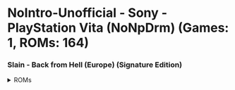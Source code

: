 # NoIntro-Unofficial - Sony - PlayStation Vita (NoNpDrm) (Games: 1, ROMs: 164)
### Slain - Back from Hell (Europe) (Signature Edition)
<details>
<summary>ROMs</summary>
PCSB01126\eboot.bin, CRC: 89744e39

PCSB01126\Media\globalgamemanagers, CRC: 62cc1d09

PCSB01126\Media\globalgamemanagers.assets, CRC: b25bea42

PCSB01126\Media\level0, CRC: 70f20fd2

PCSB01126\Media\level1, CRC: 699cf77c

PCSB01126\Media\level10, CRC: 7a2103e2

PCSB01126\Media\level11, CRC: b2a5cc11

PCSB01126\Media\level12, CRC: 3e932ecc

PCSB01126\Media\level13, CRC: 8011bd7f

PCSB01126\Media\level14, CRC: 29cfa9f5

PCSB01126\Media\level15, CRC: a27d28f8

PCSB01126\Media\level16, CRC: e87875e8

PCSB01126\Media\level17, CRC: 71c65f05

PCSB01126\Media\level18, CRC: ede18e4e

PCSB01126\Media\level19, CRC: 1106eb1b

PCSB01126\Media\level2, CRC: de030447

PCSB01126\Media\level20, CRC: 55f08fd5

PCSB01126\Media\level3, CRC: bd955d8e

PCSB01126\Media\level4, CRC: cf759d16

PCSB01126\Media\level5, CRC: 53914742

PCSB01126\Media\level6, CRC: d213154d

PCSB01126\Media\level7, CRC: 4dd0fb1d

PCSB01126\Media\level8, CRC: d8a03ba0

PCSB01126\Media\level9, CRC: 704c90a8

PCSB01126\Media\Managed\Assembly-CSharp-firstpass.dll, CRC: e71eef87

PCSB01126\Media\Managed\Assembly-CSharp.dll, CRC: c6300fd6

PCSB01126\Media\Managed\Mono.Posix.dll, CRC: 1df7c1bc

PCSB01126\Media\Managed\Mono.Security.dll, CRC: 9f4e3f4f

PCSB01126\Media\Managed\mono\2.0\machine.config, CRC: 7a4fe15e

PCSB01126\Media\Managed\mscorlib.dll, CRC: bf4a430a

PCSB01126\Media\Managed\SonyNP.dll, CRC: 24bff13a

PCSB01126\Media\Managed\SonyVitaSavedGames.dll, CRC: 518525c7

PCSB01126\Media\Managed\System.Configuration.dll, CRC: 9dc6d269

PCSB01126\Media\Managed\System.Core.dll, CRC: 31004009

PCSB01126\Media\Managed\System.dll, CRC: 67d713ff

PCSB01126\Media\Managed\System.Security.dll, CRC: a838eb89

PCSB01126\Media\Managed\System.Xml.dll, CRC: 5ecbc3cb

PCSB01126\Media\Managed\UnityEngine.dll, CRC: afd926fd

PCSB01126\Media\Managed\UnityEngine.dll.mdb, CRC: b92d0ef6

PCSB01126\Media\Managed\UnityEngine.Networking.dll, CRC: 031627b1

PCSB01126\Media\Managed\UnityEngine.UI.dll, CRC: c1e796ad

PCSB01126\Media\Modules\mono-vita.suprx, CRC: 7a14238c

PCSB01126\Media\Modules\MonoAssembliesPSP2.suprx, CRC: cc60b0d8

PCSB01126\Media\Modules\pthread.suprx, CRC: 5139c5ac

PCSB01126\Media\Modules\SUPRXManager.suprx, CRC: 0fc8d0dc

PCSB01126\Media\Plugins\SavedGames.suprx, CRC: 51e3a49c

PCSB01126\Media\Plugins\SavedGames.suprx.b.suprx, CRC: 5021a477

PCSB01126\Media\Plugins\SavedGames_stub.a, CRC: 772d8929

PCSB01126\Media\Plugins\UnityNpToolkit.suprx, CRC: 6771c3e2

PCSB01126\Media\Plugins\UnityNpToolkit.suprx.b.suprx, CRC: e21820aa

PCSB01126\Media\Plugins\UnityNpToolkit_stub.a, CRC: 24113ffb

PCSB01126\Media\resources.assets, CRC: 13931c29

PCSB01126\Media\resources.assets.resS, CRC: 7e062157

PCSB01126\Media\resources.resource, CRC: 93d43821

PCSB01126\Media\Resources\unity default resources, CRC: 2096cb00

PCSB01126\Media\Resources\unity_builtin_extra, CRC: bd9d0651

PCSB01126\Media\sharedassets0.assets, CRC: 9e5ba400

PCSB01126\Media\sharedassets1.assets, CRC: 6b4d7665

PCSB01126\Media\sharedassets1.assets.resS, CRC: 3df3a3f1

PCSB01126\Media\sharedassets10.assets, CRC: 62635b0f

PCSB01126\Media\sharedassets10.assets.resS, CRC: d81decb7

PCSB01126\Media\sharedassets11.assets, CRC: 2cd69df9

PCSB01126\Media\sharedassets11.assets.resS, CRC: 723ef54a

PCSB01126\Media\sharedassets12.assets, CRC: e1919d1d

PCSB01126\Media\sharedassets12.assets.resS, CRC: 18a45f9c

PCSB01126\Media\sharedassets13.assets, CRC: 43c90589

PCSB01126\Media\sharedassets13.assets.resS, CRC: c3be5554

PCSB01126\Media\sharedassets14.assets, CRC: 19ed20b1

PCSB01126\Media\sharedassets14.assets.resS, CRC: 60edc77b

PCSB01126\Media\sharedassets15.assets, CRC: 9ae748b9

PCSB01126\Media\sharedassets15.assets.resS, CRC: e5e4de3e

PCSB01126\Media\sharedassets16.assets, CRC: 5d380ce8

PCSB01126\Media\sharedassets16.assets.resS, CRC: 6c79640f

PCSB01126\Media\sharedassets17.assets, CRC: 638543e9

PCSB01126\Media\sharedassets17.assets.resS, CRC: 4da8266a

PCSB01126\Media\sharedassets18.assets, CRC: 6484a786

PCSB01126\Media\sharedassets18.assets.resS, CRC: 31308c29

PCSB01126\Media\sharedassets19.assets, CRC: 3428ea0a

PCSB01126\Media\sharedassets19.assets.resS, CRC: 545ede53

PCSB01126\Media\sharedassets2.assets, CRC: 5ea4244c

PCSB01126\Media\sharedassets2.assets.resS, CRC: 40c5d955

PCSB01126\Media\sharedassets20.assets, CRC: 3973e509

PCSB01126\Media\sharedassets20.assets.resS, CRC: ba818293

PCSB01126\Media\sharedassets3.assets, CRC: c7d0810a

PCSB01126\Media\sharedassets3.assets.resS, CRC: 0b9dd3ac

PCSB01126\Media\sharedassets4.assets, CRC: 4fadb03b

PCSB01126\Media\sharedassets4.assets.resS, CRC: 82a2f588

PCSB01126\Media\sharedassets5.assets, CRC: d41ce886

PCSB01126\Media\sharedassets5.assets.resS, CRC: b1615e18

PCSB01126\Media\sharedassets6.assets, CRC: 02a8c731

PCSB01126\Media\sharedassets6.assets.resS, CRC: e437527d

PCSB01126\Media\sharedassets7.assets, CRC: 7fd1f4cc

PCSB01126\Media\sharedassets7.assets.resS, CRC: f0c3719f

PCSB01126\Media\sharedassets8.assets, CRC: 37338cf1

PCSB01126\Media\sharedassets8.assets.resS, CRC: 9637f433

PCSB01126\Media\sharedassets9.assets, CRC: e95d6f10

PCSB01126\Media\sharedassets9.assets.resS, CRC: c08509c0

PCSB01126\Media\StreamingAssets\SaveIcon.png, CRC: b1c68374

PCSB01126\sce_module\libc.suprx, CRC: 1fe0b711

PCSB01126\sce_module\libface.suprx, CRC: 1b718583

PCSB01126\sce_module\libfios2.suprx, CRC: 78d5528a

PCSB01126\sce_module\libsmart.suprx, CRC: 8f4cebb6

PCSB01126\sce_module\libult.suprx, CRC: 99a98e1e

PCSB01126\sce_pfs\files.db, CRC: 582dbba5

PCSB01126\sce_pfs\unicv.db, CRC: 50d657c0

PCSB01126\sce_sys\about\right.suprx, CRC: de0b3867

PCSB01126\sce_sys\clearsign, CRC: 99d33b5a

PCSB01126\sce_sys\icon0.png, CRC: c2d668aa

PCSB01126\sce_sys\keystone, CRC: 85f8ad72

PCSB01126\sce_sys\livearea\contents\bg0.png, CRC: 864f6121

PCSB01126\sce_sys\livearea\contents\default_gate.png, CRC: f1063c14

PCSB01126\sce_sys\livearea\contents\template.xml, CRC: 02cf2515

PCSB01126\sce_sys\manual\001.png, CRC: 0a4be9cb

PCSB01126\sce_sys\manual\002.png, CRC: 10747f85

PCSB01126\sce_sys\manual\003.png, CRC: eecb9878

PCSB01126\sce_sys\manual\004.png, CRC: 9094f55a

PCSB01126\sce_sys\manual\005.png, CRC: 43c48c89

PCSB01126\sce_sys\manual\006.png, CRC: fe2e313b

PCSB01126\sce_sys\manual\007.png, CRC: abcc1546

PCSB01126\sce_sys\manual\008.png, CRC: 29b8ee6e

PCSB01126\sce_sys\manual\009.png, CRC: 8b9da030

PCSB01126\sce_sys\manual\010.png, CRC: 99e04957

PCSB01126\sce_sys\manual\011.png, CRC: 8a338e0a

PCSB01126\sce_sys\manual\02\001.png, CRC: fc33d7bb

PCSB01126\sce_sys\manual\02\002.png, CRC: 2178e0b7

PCSB01126\sce_sys\manual\02\003.png, CRC: 37ca1478

PCSB01126\sce_sys\manual\02\004.png, CRC: 4a335979

PCSB01126\sce_sys\manual\02\005.png, CRC: 891fa16e

PCSB01126\sce_sys\manual\02\006.png, CRC: 65e5b86a

PCSB01126\sce_sys\manual\02\007.png, CRC: daa2c8c8

PCSB01126\sce_sys\manual\02\008.png, CRC: a2b3a16f

PCSB01126\sce_sys\manual\03\001.png, CRC: 2376e4d7

PCSB01126\sce_sys\manual\03\002.png, CRC: 47b105dd

PCSB01126\sce_sys\manual\03\003.png, CRC: 372be770

PCSB01126\sce_sys\manual\03\004.png, CRC: 422afd17

PCSB01126\sce_sys\manual\03\005.png, CRC: 5b39701f

PCSB01126\sce_sys\manual\03\006.png, CRC: d6af8fb6

PCSB01126\sce_sys\manual\03\007.png, CRC: 373a7d20

PCSB01126\sce_sys\manual\03\008.png, CRC: ef87171d

PCSB01126\sce_sys\manual\04\001.png, CRC: 361bde5c

PCSB01126\sce_sys\manual\04\002.png, CRC: 1697918a

PCSB01126\sce_sys\manual\04\003.png, CRC: b6f465f1

PCSB01126\sce_sys\manual\04\004.png, CRC: 25fabd48

PCSB01126\sce_sys\manual\04\005.png, CRC: 5e741e8d

PCSB01126\sce_sys\manual\04\006.png, CRC: c258234a

PCSB01126\sce_sys\manual\04\007.png, CRC: 29fc596b

PCSB01126\sce_sys\manual\04\008.png, CRC: eb4e7a34

PCSB01126\sce_sys\manual\05\001.png, CRC: c5c4577c

PCSB01126\sce_sys\manual\05\002.png, CRC: 8d133cf9

PCSB01126\sce_sys\manual\05\003.png, CRC: 8d8e0bda

PCSB01126\sce_sys\manual\05\004.png, CRC: 78758d47

PCSB01126\sce_sys\manual\05\005.png, CRC: b9f54947

PCSB01126\sce_sys\manual\05\006.png, CRC: a4898719

PCSB01126\sce_sys\manual\05\007.png, CRC: bc0858ab

PCSB01126\sce_sys\manual\05\008.png, CRC: c8c02ff8

PCSB01126\sce_sys\nptitle.dat, CRC: 2f67611b

PCSB01126\sce_sys\package\body.bin, CRC: d778e9cc

PCSB01126\sce_sys\package\head.bin, CRC: a9eb50c2

PCSB01126\sce_sys\package\stat.bin, CRC: 7f8cad18

PCSB01126\sce_sys\package\tail.bin, CRC: 48e10cc9

PCSB01126\sce_sys\package\work.bin, CRC: 9371a165

PCSB01126\sce_sys\param.sfo, CRC: f3cf766c

PCSB01126\sce_sys\pic0.png, CRC: fb7c9372

PCSB01126\sce_sys\trophy\NPWR11872_00\TROPHY.TRP, CRC: 4802aa1e

</details>

